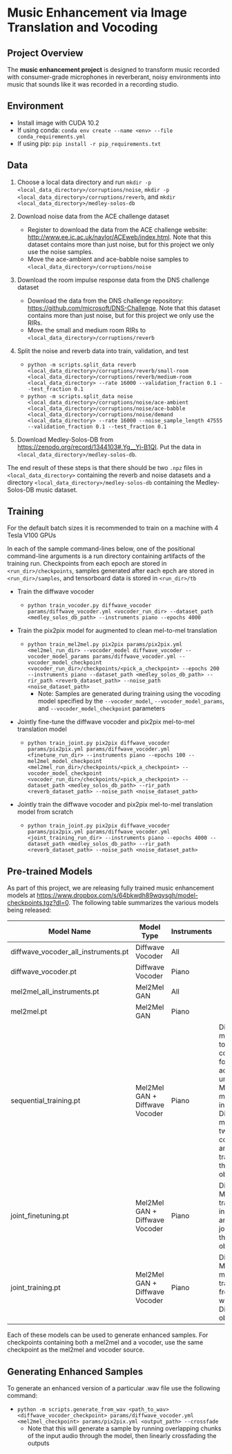 # Music Enhancement via Image Translation and Vocoding

## Project Overview
The **music enhancement project** is designed to transform music recorded with consumer-grade microphones in reverberant, noisy environments into music that sounds like it was recorded in a recording studio.

## Environment
* Install image with CUDA 10.2
* If using conda: `conda env create --name <env> --file conda_requirements.yml`
* If using pip: `pip install -r pip_requirements.txt`

## Data
1. Choose a local data directory and run `mkdir -p <local_data_directory>/corruptions/noise`, `mkdir -p <local_data_directory>/corruptions/reverb`, and `mkdir <local_data_directory>/medley-solos-db`

2. Download noise data from the ACE challenge dataset
    * Register to download the data from the ACE challenge website: http://www.ee.ic.ac.uk/naylor/ACEweb/index.html. Note that this dataset contains more than just noise, but for this project we only use the noise samples.
    * Move the ace-ambient and ace-babble noise samples to `<local_data_directory>/corruptions/noise`

3. Download the room impulse response data from the DNS challenge dataset
    * Download the data from the DNS challenge repository: https://github.com/microsoft/DNS-Challenge. Note that this dataset contains more than just noise, but for this project we only use the RIRs.
    * Move the small and medium room RIRs to `<local_data_directory>/corruptions/reverb`
    
3. Split the noise and reverb data into train, validation, and test
    * `python -m scripts.split_data reverb <local_data_directory>/corruptions/reverb/small-room <local_data_directory>/corruptions/reverb/medium-room <local_data_directory> --rate 16000 --validation_fraction 0.1 --test_fraction 0.1`
    * `python -m scripts.split_data noise <local_data_directory>/corruptions/noise/ace-ambient <local_data_directory>/corruptions/noise/ace-babble <local_data_directory>/corruptions/noise/demand <local_data_directory> --rate 16000 --noise_sample_length 47555 --validation_fraction 0.1 --test_fraction 0.1`
  
4. Download Medley-Solos-DB from https://zenodo.org/record/1344103#.Yg__Yi-B1QI. Put the data in `<local_data_directory>/medley-solos-db`.

The end result of these steps is that there should be two `.npz` files in `<local_data_directory>` containing the reverb and noise datasets and a directory `<local_data_directory>/medley-solos-db` containing the Medley-Solos-DB music dataset.
  
## Training
For the default batch sizes it is recommended to train on a machine with 4 Tesla V100 GPUs

In each of the sample command-lines below, one of the positional command-line arguments is a run directory containing artifacts of the training run. Checkpoints from each epoch are stored in `<run_dir>/checkpoints`, samples generated after each epch are stored in `<run_dir>/samples`, and tensorboard data is stored in `<run_dir>/tb`

* Train the diffwave vocoder
  * `python train_vocoder.py diffwave_vocoder params/diffwave_vocoder.yml <vocoder_run_dir> --dataset_path <medley_solos_db_path> --instruments piano --epochs 4000`
     
* Train the pix2pix model for augmented to clean mel-to-mel translation
  * `python train_mel2mel.py pix2pix params/pix2pix.yml <mel2mel_run_dir> --vocoder_model diffwave_vocoder --vocoder_model_params params/diffwave_vocoder.yml --vocoder_model_checkpoint <vocoder_run_dir>/checkpoints/<pick_a_checkpoint> --epochs 200 --instruments piano --dataset_path <medley_solos_db_path> --rir_path <reverb_dataset_path> --noise_path <noise_dataset_path>`
     * Note: Samples are generated during training using the vocoding model specified by the `--vocoder_model`, `--vocoder_model_params`, and `--vocoder_model_checkpoint` parameters

* Jointly fine-tune the diffwave vocoder and pix2pix mel-to-mel translation model
  * `python train_joint.py pix2pix diffwave_vocoder params/pix2pix.yml params/diffwave_vocoder.yml <finetune_run_dir> --instruments piano --epochs 100 --mel2mel_model_checkpoint <mel2mel_run_dir>/checkpoints/<pick_a_checkpoint> --vocoder_model_checkpoint <vocoder_run_dir>/checkpoints/<pick_a_checkpoint> --dataset_path <medley_solos_db_path> --rir_path <reverb_dataset_path> --noise_path <noise_dataset_path>`

* Jointly train the diffwave vocoder and pix2pix mel-to-mel translation model from scratch
  * `python train_joint.py pix2pix diffwave_vocoder  params/pix2pix.yml params/diffwave_vocoder.yml  <joint_training_run_dir> --instruments piano --epochs 4000 --dataset_path <medley_solos_db_path> --rir_path <reverb_dataset_path> --noise_path <noise_dataset_path>`

## Pre-trained Models
As part of this project, we are releasing fully trained music enhancement models at https://www.dropbox.com/s/64bkwdh89wqysgh/model-checkpoints.tgz?dl=0. The following table summarizes the various models being released:

| Model Name      | Model Type | Instruments | Notes |
| --------------- | ---------- | ----------- | ----- |
| diffwave_vocoder_all_instruments.pt | Diffwave Vocoder | All |  |
| diffwave_vocoder.pt | Diffwave Vocoder | Piano | |
| mel2mel_all_instruments.pt | Mel2Mel GAN | All | |
| mel2mel.pt | Mel2Mel GAN | Piano | |
| sequential_training.pt | Mel2Mel GAN + Diffwave Vocoder | Piano | Diffwave model trained to convergence followed by adding an uninitialized Mel2Mel model to the input of the Diffwave model. The two models concatenated are then trained with the Diffwave objective |
| joint_finetuning.pt | Mel2Mel GAN + Diffwave Vocoder | Piano | Diffwave and Mel2Mel trained independently and finetuned jointly with the Diffwave objective |
| joint_training.pt | Mel2Mel GAN + Diffwave Vocoder | Piano | Diffwave and Mel2Mel models trained jointly from scratch with the Diffwave objective |

Each of these models can be used to generate enhanced samples. For checkpoints containing both a mel2mel and a vocoder, use the same checkpoint as the mel2mel and vocoder source.

## Generating Enhanced Samples
To generate an enhanced version of a particular .wav file use the following command:
* `python -m scripts.generate_from_wav <path_to_wav> <diffwave_vocoder_checkpoint> params/diffwave_vocoder.yml <mel2mel_checkpoint> params/pix2pix.yml <output_path> --crossfade`
  * Note that this will generate a sample by running overlapping chunks of the input audio through the model, then linearly crossfading the outputs
